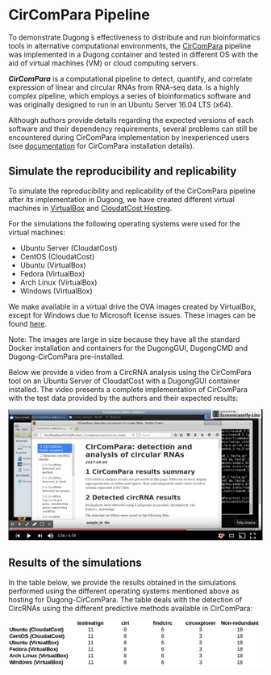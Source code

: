# CirComPara Pipeline

To demonstrate Dugong ́s effectiveness to distribute and run bioinformatics tools in alternative computational environments, the [CirComPara](http://www.mdpi.com/2311-553X/3/1/8) pipeline was implemented in a Dugong container and tested in different OS with the aid of virtual machines (VM) or cloud computing servers.

***CirComPara*** is a computational pipeline to detect, quantify, and correlate expression of linear and circular RNAs from RNA-seq data. Is a highly complex pipeline, which employs a series of bioinformatics software and was originally designed to run in an Ubuntu Server 16.04 LTS (x64).

Although authors provide details regarding the expected versions of each software and their dependency requirements, several problems can still be encountered during CirComPara implementation by inexperienced users (see [documentation](https://goo.gl/Eg6cKG) for CirComPara installation details).

## Simulate the reproducibility and replicability

To simulate the reproducibility and replicability of the CirComPara pipeline after its implementation in Dugong, we have created different virtual machines in [VirtualBox](https://www.virtualbox.org/) and [CloudatCost Hosting](http://cloudatcost.com/).

For the simulations the following operating systems were used for the virtual machines:

- Ubuntu Server (CloudatCost)
- CentOS (CloudatCost)
- Ubuntu (VirtualBox)
- Fedora (VirtualBox)
- Arch Linux (VirtualBox)
- Windows (VirtualBox)

We make available in a virtual drive the OVA images created by VirtualBox, except for Windows due to Microsoft license issues. These images can be found [here](https://mega.nz/#F!cPhDUTTT!pXZy-CtLEvR4wx0uqpeqWQ).

Note: The images are large in size because they have all the standard Docker installation and containers for the DugongGUI, DugongCMD and Dugong-CirComPara pre-installed.

Below we provide a video from a CircRNA analysis using the CirComPara tool on an Ubuntu Server of CloudatCost with a DugongGUI container installed. The video presents a complete implementation of CirComPara with the test data provided by the authors and their expected results:

[![Watch the video](https://raw.githubusercontent.com/DugongBioinformatics/dugongbioinformatics.github.io/master/.misc/Screenshot%20from%202017-08-01%2004-41-23.png)](https://www.youtube.com/watch?v=8FlvmERIKJI)

## Results of the simulations

In the table below, we provide the results obtained in the simulations performed using the different operating systems mentioned above as hosting for Dugong-CirComPara. The table deals with the detection of CircRNAs using the different predictive methods available in CirComPara:

![Comparative](https://raw.githubusercontent.com/DugongBioinformatics/dugongbioinformatics.github.io/master/.misc/CirComPara.png)

